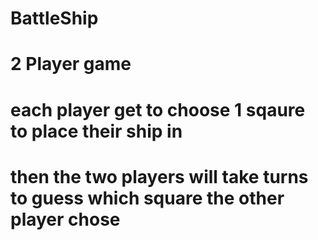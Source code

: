 # BattleShip
# 2 Player game
# each player get to choose 1 sqaure to place their ship in
# then the two players will take turns to guess which square the other player chose
